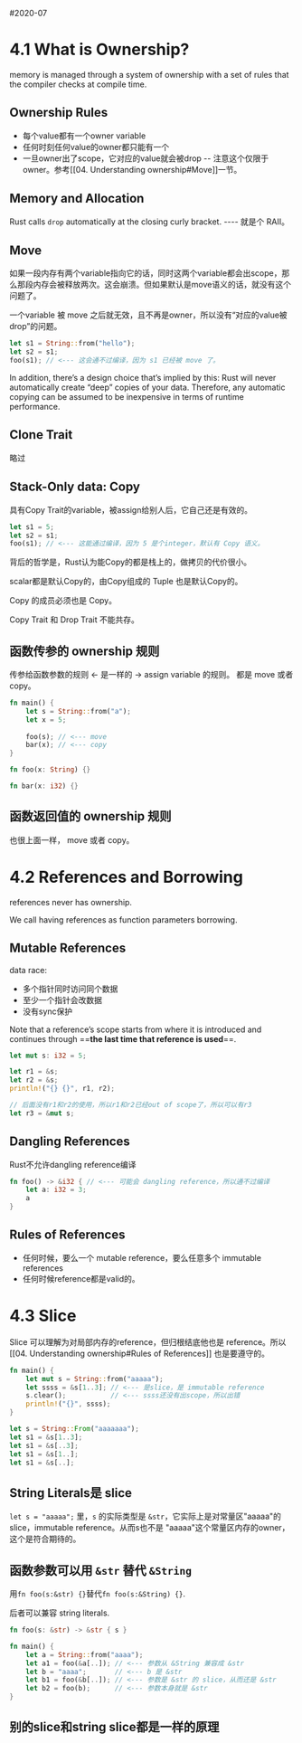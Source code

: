 #2020-07

# 4.1 What is Ownership?
memory is managed through a system of ownership with a set of rules that the compiler checks at compile time. 

## Ownership Rules
- 每个value都有一个owner variable
- 任何时刻任何value的owner都只能有一个
- 一旦owner出了scope，它对应的value就会被drop -- 注意这个仅限于owner。参考[[04. Understanding ownership#Move]]一节。

## Memory and Allocation
Rust calls `drop` automatically at the closing curly bracket. ---- 就是个 RAII。

## Move
如果一段内存有两个variable指向它的话，同时这两个variable都会出scope，那么那段内存会被释放两次。这会崩溃。但如果默认是move语义的话，就没有这个问题了。

一个variable 被 move 之后就无效，且不再是owner，所以没有“对应的value被drop”的问题。

``` rust
let s1 = String::from("hello");
let s2 = s1;
foo(s1); // <--- 这会通不过编译，因为 s1 已经被 move 了。
```

In addition, there’s a design choice that’s implied by this: Rust will never automatically create “deep” copies of your data. Therefore, any automatic copying can be assumed to be inexpensive in terms of runtime performance.

## Clone Trait
略过

## Stack-Only data: Copy
具有Copy Trait的variable，被assign给别人后，它自己还是有效的。
``` rust
let s1 = 5;
let s2 = s1;
foo(s1); // <--- 这能通过编译，因为 5 是个integer，默认有 Copy 语义。
```

背后的哲学是，Rust认为能Copy的都是栈上的，做拷贝的代价很小。

scalar都是默认Copy的，由Copy组成的 Tuple 也是默认Copy的。

Copy 的成员必须也是 Copy。

Copy Trait 和 Drop Trait 不能共存。

## 函数传参的 ownership 规则
传参给函数参数的规则 <- 是一样的 -> assign variable 的规则。
都是 move 或者 copy。

``` rust
fn main() {
	let s = String::from("a");
	let x = 5;
	
	foo(s); // <--- move
	bar(x); // <--- copy
}

fn foo(x: String) {}

fn bar(x: i32) {}
```

## 函数返回值的 ownership 规则
也很上面一样， move 或者 copy。

# 4.2 References and Borrowing
references never has ownership.

We call having references as function parameters borrowing.

## Mutable References
data race:
- 多个指针同时访问同个数据
- 至少一个指针会改数据
- 没有sync保护

Note that a reference’s scope starts from where it is introduced and continues through ==**the last time that reference is used**==. 
```rust
let mut s: i32 = 5;

let r1 = &s;
let r2 = &s;
println!("{} {}", r1, r2);

// 后面没有r1和r2的使用，所以r1和r2已经out of scope了，所以可以有r3
let r3 = &mut s;
```

## Dangling References
Rust不允许dangling reference编译
```rust
fn foo() -> &i32 { // <--- 可能会 dangling reference，所以通不过编译
	let a: i32 = 3;
	a
}
```

## Rules of References
- 任何时候，要么一个 mutable reference，要么任意多个 immutable references
- 任何时候reference都是valid的。

# 4.3 Slice
Slice 可以理解为对局部内存的reference，但归根结底他也是 reference。所以 [[04. Understanding ownership#Rules of References]] 也是要遵守的。
```rust
fn main() {
	let mut s = String::from("aaaaa");
	let ssss = &s[1..3]; // <--- 是slice，是 immutable reference
	s.clear();           // <--- ssss还没有出scope，所以出错
	println!("{}", ssss);
}
```

``` rust
let s = String::From("aaaaaaa");
let s1 = &s[1..3];
let s1 = &s[..3];
let s1 = &s[1..];
let s1 = &s[..];
```

## String Literals是 slice
`let s = "aaaaa";` 里，`s` 的实际类型是 `&str`，它实际上是对常量区"aaaaa"的slice，immutable reference。从而s也不是 "aaaaa"这个常量区内存的owner，这个是符合期待的。

## 函数参数可以用 `&str` 替代 `&String`
用`fn foo(s:&str) {}`替代`fn foo(s:&String) {}`.

后者可以兼容 string literals.
``` rust
fn foo(s: &str) -> &str { s }

fn main() {
	let a = String::from("aaaa");
	let a1 = foo(&a[..]); // <--- 参数从 &String 兼容成 &str
	let b = "aaaa";       // <--- b 是 &str
	let b1 = foo(&b[..]); // <--- 参数是 &str 的 slice，从而还是 &str
	let b2 = foo(b);      // <--- 参数本身就是 &str
}
```

## 别的slice和string slice都是一样的原理
